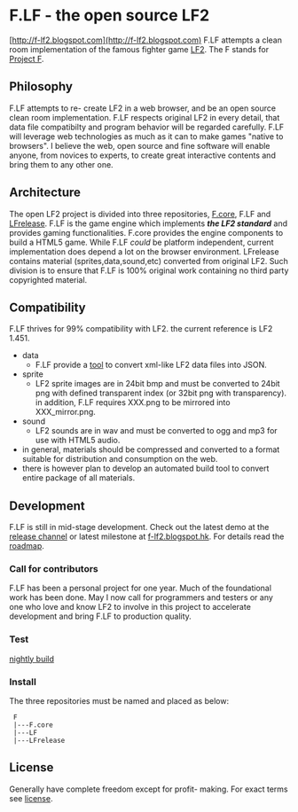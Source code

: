 # F.LF - the open source LF2
[http://f-lf2.blogspot.com](http://f-lf2.blogspot.com)
F.LF attempts a clean room implementation of the famous fighter game [LF2](http://lf2.net). The F stands for [Project F](http://project--f.blogspot.hk).

## Philosophy
F.LF attempts to re- create LF2 in a web browser, and be an open source clean room implementation. F.LF respects original LF2 in every detail, that data file compatibilty and program behavior will be regarded carefully.
F.LF will leverage web technologies as much as it can to make games "native to browsers".
I believe the web, open source and fine software will enable anyone, from novices to experts, to create great interactive contents and bring them to any other one.

## Architecture
The open LF2 project is divided into three repositories, [F.core](https://github.com/tyt2y3/F.core), F.LF and [LFrelease](https://github.com/tyt2y3/LFrelease). F.LF is the game engine which implements ___the LF2 standard___ and provides gaming functionalities. F.core provides the engine components to build a HTML5 game. While F.LF _could_ be platform independent, current implementation does depend a lot on the browser environment. LFrelease contains material (sprites,data,sound,etc) converted from original LF2. Such division is to ensure that F.LF is 100% original work containing no third party copyrighted material.

## Compatibility
F.LF thrives for 99% compatibility with LF2. the current reference is LF2 1.451.
- data
	- F.LF provide a [tool](http://tyt2y3.github.com/LFrelease/tools/data_file_converter.html) to convert xml-like LF2 data files into JSON.
- sprite
	- LF2 sprite images are in 24bit bmp and must be converted to 24bit png with defined transparent index (or 32bit png with transparency). in addition, F.LF requires XXX.png to be mirrored into XXX_mirror.png.
- sound
	- LF2 sounds are in wav and must be converted to ogg and mp3 for use with HTML5 audio.
- in general, materials should be compressed and converted to a format suitable for distribution and consumption on the web.
- there is however plan to develop an automated build tool to convert entire package of all materials.

## Development
F.LF is still in mid-stage development. Check out the latest demo at the [release channel](https://github.com/tyt2y3/LFrelease) or latest milestone at [f-lf2.blogspot.hk](http://f-lf2.blogspot.hk/search/label/latest-demo). For details read the [roadmap](https://github.com/tyt2y3/F.LF/blob/master/docs/developer.md#roadmap).

### Call for contributors
F.LF has been a personal project for one year. Much of the foundational work has been done. May I now call for programmers and testers or any one who love and know LF2 to involve in this project to accelerate development and bring F.LF to production quality.

### Test
[nightly build](http://tyt2y3.github.com/LFrelease/demo/demo3.html)

### Install
The three repositories must be named and placed as below:
```
 F
 |---F.core
 |---LF
 |---LFrelease
```

## License
Generally have complete freedom except for profit- making. For exact terms see [license](http://project--f.blogspot.hk/2012/05/license.html).
